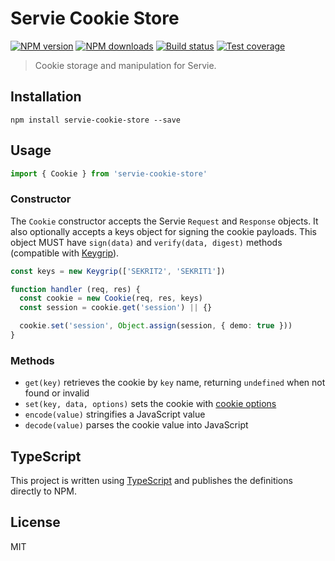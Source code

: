 # Servie Cookie Store

[![NPM version][npm-image]][npm-url]
[![NPM downloads][downloads-image]][downloads-url]
[![Build status][travis-image]][travis-url]
[![Test coverage][coveralls-image]][coveralls-url]

> Cookie storage and manipulation for Servie.

## Installation

```
npm install servie-cookie-store --save
```

## Usage

```ts
import { Cookie } from 'servie-cookie-store'
```

### Constructor

The `Cookie` constructor accepts the Servie `Request` and `Response` objects. It also optionally accepts a keys object for signing the cookie payloads. This object MUST have `sign(data)` and `verify(data, digest)` methods (compatible with [Keygrip](https://github.com/crypto-utils/keygrip)).

```ts
const keys = new Keygrip(['SEKRIT2', 'SEKRIT1'])

function handler (req, res) {
  const cookie = new Cookie(req, res, keys)
  const session = cookie.get('session') || {}

  cookie.set('session', Object.assign(session, { demo: true }))
}
```

### Methods

* `get(key)` retrieves the cookie by `key` name, returning `undefined` when not found or invalid
* `set(key, data, options)` sets the cookie with [cookie options](https://github.com/jshttp/cookie#options-1)
* `encode(value)` stringifies a JavaScript value
* `decode(value)` parses the cookie value into JavaScript

## TypeScript

This project is written using [TypeScript](https://github.com/Microsoft/TypeScript) and publishes the definitions directly to NPM.

## License

MIT

[npm-image]: https://img.shields.io/npm/v/servie-cookie-store.svg?style=flat
[npm-url]: https://npmjs.org/package/servie-cookie-store
[downloads-image]: https://img.shields.io/npm/dm/servie-cookie-store.svg?style=flat
[downloads-url]: https://npmjs.org/package/servie-cookie-store
[travis-image]: https://img.shields.io/travis/blakeembrey/node-servie-cookie-store.svg?style=flat
[travis-url]: https://travis-ci.org/blakeembrey/node-servie-cookie-store
[coveralls-image]: https://img.shields.io/coveralls/blakeembrey/node-servie-cookie-store.svg?style=flat
[coveralls-url]: https://coveralls.io/r/blakeembrey/node-servie-cookie-store?branch=master
